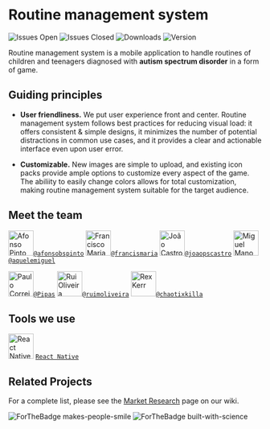 # Routine management system
![Issues Open](https://img.shields.io/badge/issues-open_36-54cc1f.svg) ![Issues Closed](https://img.shields.io/badge/issues-closed_5-d7af23.svg) ![Downloads](https://img.shields.io/badge/downloads-0_total-54cc1f.svg) ![Version](https://img.shields.io/badge/version-0.1.0-54cc1f.svg)

Routine management system is a mobile application to handle routines of children and teenagers diagnosed with **autism spectrum disorder** in a form of game.
## Guiding principles
- __User friendliness.__ We put user experience front and center. Routine management system follows best practices for reducing visual load: it offers consistent & simple designs, it minimizes the number of potential distractions in common use cases, and it provides a clear and actionable interface even upon user error.

- __Customizable.__ New images are simple to upload, and existing icon packs provide ample options to customize every aspect of the game. The abiliity to easily change colors allows for total customization, making routine management system suitable for the target audience.


## Meet the team

 <img src="https://assets.gitlab-static.net/uploads/-/system/user/avatar/491728/avatar.png?width=90" height="50px" title="Afonso Pinto"/>[`@afonsobspinto`](https://gitlab.com/afonsobspinto) <img src="https://secure.gravatar.com/avatar/eb600d9a9783d4ccb83734dbec32c13b?s=180&d=identicon" height="50px" title="Francisco Maria"/>[`@francismaria`](https://gitlab.com/francismaria) <img src="https://assets.gitlab-static.net/uploads/-/system/user/avatar/2846767/avatar.png?width=90" height="50px" title="João Castro"/>[`@joaopscastro`](https://gitlab.com/joaopscastro) <img src="https://assets.gitlab-static.net/uploads/-/system/user/avatar/2846756/avatar.png?width=90" height="50px" title="Miguel Mano"/>[`@aquelemiguel`](https://gitlab.com/aquelemiguel) 
 
 <img src="https://assets.gitlab-static.net/uploads/-/system/user/avatar/2636555/avatar.png?width=90" height="50px" title="Paulo Correia"/>[`@Pipas`](https://gitlab.com/Pipas) <img src="https://secure.gravatar.com/avatar/091cec4c986bc29c9ec8ed00aeb8dfa1?s=180&d=identicon" height="50px" title="Rui Oliveira"/>[`@ruimoliveira`](https://gitlab.com/ruimoliveira) <img src="https://secure.gravatar.com/avatar/cb3ba64ae1e69e3d1b5a051ccd576fae?s=180&d=identicon" height="50px" title="Rex Kerr"/>[`@chaotixkilla`](https://gitlab.com/chaotixkilla)


## Tools we use

<img src="https://reactjs.org/logo-og.png" height="50px" title="React Native"/> [`React Native`](https://facebook.github.io/react-native/) 


## Related Projects

For a complete list, please see the [Market Research](https://gitlab.com/ldso18-19/t4g2/wikis/Market-research) page on our wiki.


![ForTheBadge makes-people-smile](http://ForTheBadge.com/images/badges/makes-people-smile.svg)
![ForTheBadge built-with-science](http://ForTheBadge.com/images/badges/built-with-science.svg)
